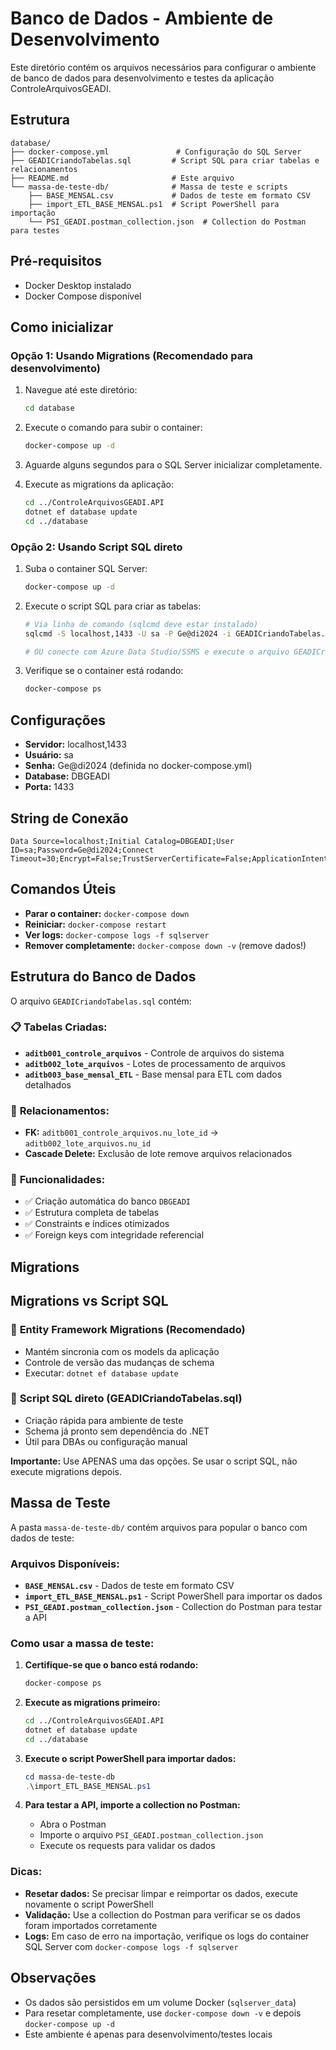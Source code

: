 # Banco de Dados - Ambiente de Desenvolvimento

Este diretório contém os arquivos necessários para configurar o ambiente de banco de dados para desenvolvimento e testes da aplicação ControleArquivosGEADI.

## Estrutura

```
database/
├── docker-compose.yml               # Configuração do SQL Server
├── GEADICriandoTabelas.sql         # Script SQL para criar tabelas e relacionamentos
├── README.md                       # Este arquivo
└── massa-de-teste-db/              # Massa de teste e scripts
    ├── BASE_MENSAL.csv             # Dados de teste em formato CSV
    ├── import_ETL_BASE_MENSAL.ps1  # Script PowerShell para importação
    └── PSI_GEADI.postman_collection.json  # Collection do Postman para testes
```

## Pré-requisitos

- Docker Desktop instalado
- Docker Compose disponível

## Como inicializar

### Opção 1: Usando Migrations (Recomendado para desenvolvimento)

1. Navegue até este diretório:
   ```bash
   cd database
   ```

2. Execute o comando para subir o container:
   ```bash
   docker-compose up -d
   ```

3. Aguarde alguns segundos para o SQL Server inicializar completamente.

4. Execute as migrations da aplicação:
   ```bash
   cd ../ControleArquivosGEADI.API
   dotnet ef database update
   cd ../database
   ```

### Opção 2: Usando Script SQL direto

1. Suba o container SQL Server:
   ```bash
   docker-compose up -d
   ```

2. Execute o script SQL para criar as tabelas:
   ```bash
   # Via linha de comando (sqlcmd deve estar instalado)
   sqlcmd -S localhost,1433 -U sa -P Ge@di2024 -i GEADICriandoTabelas.sql
   
   # OU conecte com Azure Data Studio/SSMS e execute o arquivo GEADICriandoTabelas.sql
   ```

3. Verifique se o container está rodando:
   ```bash
   docker-compose ps
   ```

## Configurações

- **Servidor:** localhost,1433
- **Usuário:** sa
- **Senha:** Ge@di2024 (definida no docker-compose.yml)
- **Database:** DBGEADI
- **Porta:** 1433

## String de Conexão

```
Data Source=localhost;Initial Catalog=DBGEADI;User ID=sa;Password=Ge@di2024;Connect Timeout=30;Encrypt=False;TrustServerCertificate=False;ApplicationIntent=ReadWrite;MultiSubnetFailover=False
```

## Comandos Úteis

- **Parar o container:** `docker-compose down`
- **Reiniciar:** `docker-compose restart`
- **Ver logs:** `docker-compose logs -f sqlserver`
- **Remover completamente:** `docker-compose down -v` (remove dados!)

## Estrutura do Banco de Dados

O arquivo `GEADICriandoTabelas.sql` contém:

### 📋 **Tabelas Criadas:**
- **`aditb001_controle_arquivos`** - Controle de arquivos do sistema
- **`aditb002_lote_arquivos`** - Lotes de processamento de arquivos  
- **`aditb003_base_mensal_ETL`** - Base mensal para ETL com dados detalhados

### 🔗 **Relacionamentos:**
- **FK:** `aditb001_controle_arquivos.nu_lote_id` → `aditb002_lote_arquivos.nu_id`
- **Cascade Delete:** Exclusão de lote remove arquivos relacionados

### 🎯 **Funcionalidades:**
- ✅ Criação automática do banco `DBGEADI`
- ✅ Estrutura completa de tabelas
- ✅ Constraints e índices otimizados
- ✅ Foreign keys com integridade referencial

## Migrations

## Migrations vs Script SQL

### 🔄 **Entity Framework Migrations (Recomendado)**
- Mantém sincronia com os models da aplicação
- Controle de versão das mudanças de schema
- Executar: `dotnet ef database update`

### 📜 **Script SQL direto (GEADICriandoTabelas.sql)**
- Criação rápida para ambiente de teste
- Schema já pronto sem dependência do .NET
- Útil para DBAs ou configuração manual

**Importante:** Use APENAS uma das opções. Se usar o script SQL, não execute migrations depois.

## Massa de Teste

A pasta `massa-de-teste-db/` contém arquivos para popular o banco com dados de teste:

### Arquivos Disponíveis:

- **`BASE_MENSAL.csv`** - Dados de teste em formato CSV
- **`import_ETL_BASE_MENSAL.ps1`** - Script PowerShell para importar os dados
- **`PSI_GEADI.postman_collection.json`** - Collection do Postman para testar a API

### Como usar a massa de teste:

1. **Certifique-se que o banco está rodando:**
   ```bash
   docker-compose ps
   ```

2. **Execute as migrations primeiro:**
   ```bash
   cd ../ControleArquivosGEADI.API
   dotnet ef database update
   cd ../database
   ```

3. **Execute o script PowerShell para importar dados:**
   ```powershell
   cd massa-de-teste-db
   .\import_ETL_BASE_MENSAL.ps1
   ```

4. **Para testar a API, importe a collection no Postman:**
   - Abra o Postman
   - Importe o arquivo `PSI_GEADI.postman_collection.json`
   - Execute os requests para validar os dados

### Dicas:

- **Resetar dados:** Se precisar limpar e reimportar os dados, execute novamente o script PowerShell
- **Validação:** Use a collection do Postman para verificar se os dados foram importados corretamente
- **Logs:** Em caso de erro na importação, verifique os logs do container SQL Server com `docker-compose logs -f sqlserver`

## Observações

- Os dados são persistidos em um volume Docker (`sqlserver_data`)
- Para resetar completamente, use `docker-compose down -v` e depois `docker-compose up -d`
- Este ambiente é apenas para desenvolvimento/testes locais
